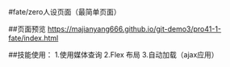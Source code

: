 #fate/zero人设页面（最简单页面）

##页面预览
https://majianyang666.github.io/git-demo3/pro41-1-fate/index.html


##技能使用：
1.使用媒体查询
2.Flex 布局
3.自动加载（ajax应用）
